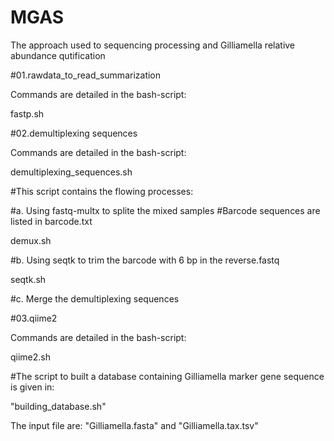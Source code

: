 # MGAS

The approach used to sequencing processing and Gilliamella relative abundance qutification


#01.rawdata_to_read_summarization

Commands are detailed in the bash-script:

fastp.sh


#02.demultiplexing sequences

Commands are detailed in the bash-script:

demultiplexing_sequences.sh


#This script contains the flowing processes:

#a. Using fastq-multx to splite the mixed samples
#Barcode sequences are listed in barcode.txt

demux.sh

#b. Using seqtk to trim the barcode with 6 bp in the reverse.fastq

seqtk.sh

#c. Merge the demultiplexing sequences



#03.qiime2

Commands are detailed in the bash-script:

qiime2.sh


#The script to built a database containing Gilliamella marker gene sequence is given in:

"building_database.sh"

The input file are: "Gilliamella.fasta" and "Gilliamella.tax.tsv"

